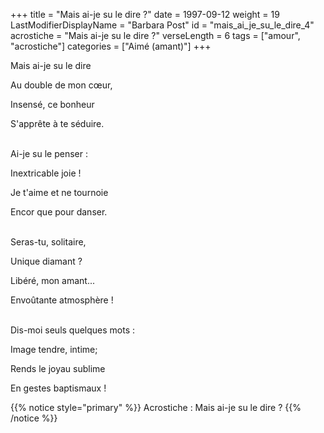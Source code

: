 +++
title = "Mais ai-je su le dire ?"
date = 1997-09-12
weight = 19
LastModifierDisplayName = "Barbara Post"
id = "mais_ai_je_su_le_dire_4"
acrostiche = "Mais ai-je su le dire ?"
verseLength = 6
tags = ["amour", "acrostiche"]
categories = ["Aimé (amant)"]
+++

Mais ai-je su le dire

Au double de mon cœur,

Insensé, ce bonheur

S'apprête à te séduire.

 \
Ai-je su le penser :

Inextricable joie !

Je t'aime et ne tournoie

Encor que pour danser.

 \
Seras-tu, solitaire,

Unique diamant ?

Libéré, mon amant...

Envoûtante atmosphère !

 \
Dis-moi seuls quelques mots :

Image tendre, intime;

Rends le joyau sublime

En gestes baptismaux !

{{% notice style="primary" %}}
Acrostiche : Mais ai-je su le dire ?
{{% /notice %}}
